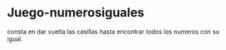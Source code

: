 # Juego-numerosiguales
consta en dar vuelta las casillas hasta encontrar todos los numeros con su igual.
